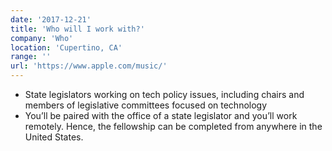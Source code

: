 ```yaml
---
date: '2017-12-21'
title: 'Who will I work with?'
company: 'Who'
location: 'Cupertino, CA'
range: ''
url: 'https://www.apple.com/music/'
---
```


- State legislators working on tech policy issues, including chairs and members of legislative committees focused on technology
- You’ll be paired with the office of a state legislator and you’ll work remotely. Hence, the fellowship can be completed from anywhere in the United States.